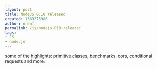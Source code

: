 ```yaml
---
layout: post
title: NodeJS 0.10 released
created: 1363275986
author: orenf
permalink: /js/nodejs-010-released
tags:
- JS
- node.js
---
```

<p>some of the highlights: primitive classes, benchmarks, cors, conditional requests and more.</p>
